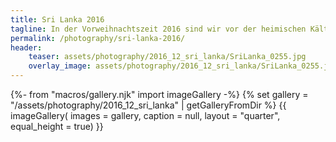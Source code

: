 ```yaml
---
title: Sri Lanka 2016
tagline: In der Vorweihnachtszeit 2016 sind wir vor der heimischen Kälte nach Sri Lanka geflohen.
permalink: /photography/sri-lanka-2016/
header:
    teaser: assets/photography/2016_12_sri_lanka/SriLanka_0255.jpg
    overlay_image: assets/photography/2016_12_sri_lanka/SriLanka_0255.jpg
---
```

{%- from "macros/gallery.njk" import imageGallery -%}
{% set gallery = "/assets/photography/2016_12_sri_lanka" | getGalleryFromDir %}
{{ imageGallery(
    images = gallery,
    caption = null,
    layout = "quarter",
    equal_height = true) }}